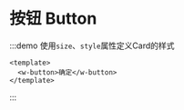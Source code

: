 # 按钮 Button



:::demo 使用`size`、`style`属性定义Card的样式
  ```vue
  <template>
    <w-button>确定</w-button>
  </template>
  ```
:::